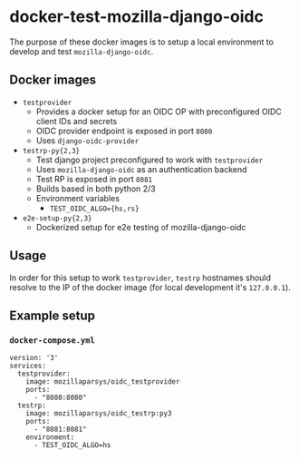 docker-test-mozilla-django-oidc
============================================

The purpose of these docker images is to setup a local environment to develop and test
`mozilla-django-oidc`.

Docker images
---------------

* `testprovider`
    * Provides a docker setup for an OIDC OP with preconfigured OIDC client IDs and secrets
    * OIDC provider endpoint is exposed in port `8080`
    * Uses `django-oidc-provider`
* `testrp-py{2,3}`
    * Test django project preconfigured to work with `testprovider`
    * Uses `mozilla-django-oidc` as an authentication backend
    * Test RP is exposed in port `8081`
    * Builds based in both python 2/3
    * Environment variables
        * `TEST_OIDC_ALGO={hs,rs}`
* `e2e-setup-py{2,3}`
    * Dockerized setup for e2e testing of mozilla-django-oidc

Usage
------

In order for this setup to work `testprovider`, `testrp` hostnames should resolve to the
IP of the docker image (for local development it's `127.0.0.1`).

Example setup
---------------
### `docker-compose.yml`

```
version: '3'
services:
  testprovider:
    image: mozillaparsys/oidc_testprovider
    ports:
      - "8080:8080"
  testrp:
    image: mozillaparsys/oidc_testrp:py3
    ports:
      - "8081:8081"
    environment:
      - TEST_OIDC_ALGO=hs
```
